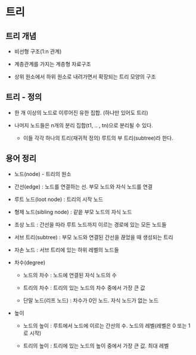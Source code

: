 # 트리

## 트리 개념

- 비선형 구조(1:n 관계)

- 계층관계를 가지는 계층형 자료구조

- 상위 원소에서 하위 원소로 내려가면서 확장되는 트리 모양의 구조

## 트리 - 정의

- 한 개 이상의 노드로 이루어진 유한 집합. (하나만 있어도 트리)

- 나머지 노드들은 n개의 분리 집합(t1, .. , tn)으로 분리될 수 있다.

    - 이들 각각 하나의 트리(재귀적 정의) 루트의 부 트리(subtree)라 한다.

## 용어 정리

- 노드(node) - 트리의 원소

- 간선(edge) : 노드를 연결하는 선. 부모 노드와 자식 노드를 연결

- 루트 노드(loot node) : 트리의 시작 노드

- 형제 노드(sibling node) : 같읕 부모 노드의 자식 노드

- 조상 노드 : 간선을 따라 루트 노드까지 이르는 경로에 있는 모든 노드들

- 서브 트리(subtree) : 부모 노드와 연결된 간선을 끊었을 때 생성되는 트리

- 자손 노드 : 서브 트리에 있는 하위 레벨의 노드들

- 차수(degree)

    - 노드의 차수 : 노드에 연결된 자식 노드의 수

    - 트리의 차수 : 트리의 있는 노드의 차수 중에서 가장 큰 값

    - 단말 노드(리프 노드) : 차수가 0인 노드. 자식 노드가 없는 노드

- 높이

    - 노드의 높이 : 루트에서 노드에 이르는 간선의 수. 노드의 레벨(레벨은 0 또는 1로 시작)

    - 트리의 높이 : 트리에 있는 노드의 높이 중에서 가장 큰 값. 최대 레벨